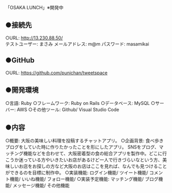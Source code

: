 「OSAKA LUNCH」※開発中
## ●接続先
○URL: http://13.230.88.50/
</br>
テストユーザー: まさみ
メールアドレス: m@m
パスワード: masamikai
## ●GitHub
○URL: https://github.com/punichan/tweetspace
## ●開発環境	
○言語: Ruby
○フレームワーク: Ruby on Rails
○データベース: MySQL
○サーバー: AWS
○その他ツール: Github/ Visual Studio Code
## ●内容
○概要: 大阪の美味しい料理を投稿するチャットアプリ。	
○企画背景:
 食べ歩きブログをしていた時に作りたかったことを形にしたアプリ。
 SNSをブログ、マッチング機能などを合わせて、大阪密着型の食の総合アプリを製作中。どこに行こうか迷っている方やいきたいお店があるけど一人で行きづらいなという方、美味しいお店をお探しの方など大阪のお店はここを見れば、なんでも見つけることができるのを目標に制作中。
○実装機能: ログイン機能/ ツイート機能/ コメント機能/ いいね機能/ フォロー機能/ 
○実装予定機能: マッチング機能/ ブログ機能/ メッセージ機能/ その他機能
